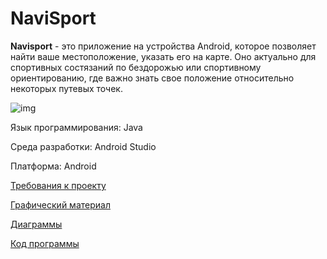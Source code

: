# NaviSport

**Navisport** - это приложение на устройства Android, которое позволяет найти ваше местоположение, указать его на карте. Оно актуально для спортивных состязаний по бездорожью или спортивному ориентированию, где важно знать свое положение относительно некоторых путевых точек.

![img](https://github.com/NWarragal/NaviSport/blob/master/%D0%98%D0%B7%D0%BE%D0%B1%D1%80%D0%B0%D0%B6%D0%B5%D0%BD%D0%B8%D1%8F/%D0%A1%D0%BA%D1%80%D0%B8%D0%BD%D1%88%D0%BE%D1%82%D1%8B/Navisport.png)

Язык программирования: Java

Среда разработки: Android Studio

Платформа: Android

[Требования к проекту](https://github.com/NikitaKapitanov750503/NaviSport/tree/master/%D0%94%D0%BE%D0%BA%D1%83%D0%BC%D0%B5%D0%BD%D1%82%D0%B0%D1%86%D0%B8%D1%8F)

[Графический материал](https://github.com/NikitaKapitanov750503/NaviSport/tree/master/%D0%98%D0%B7%D0%BE%D0%B1%D1%80%D0%B0%D0%B6%D0%B5%D0%BD%D0%B8%D1%8F/%D0%9C%D0%BE%D0%BA%D0%B0%D0%BF%D1%8B%20%D0%BF%D1%80%D0%B8%D0%BB%D0%BE%D0%B6%D0%B5%D0%BD%D0%B8%D1%8F)

[Диаграммы](https://github.com/NikitaKapitanov750503/NaviSport/tree/master/%D0%94%D0%B8%D0%B0%D0%B3%D1%80%D0%B0%D0%BC%D0%BC%D1%8B)

[Код программы](https://github.com/NikitaKapitanov750503/NaviSport/tree/master/NaviSport/app/src/main/java)

